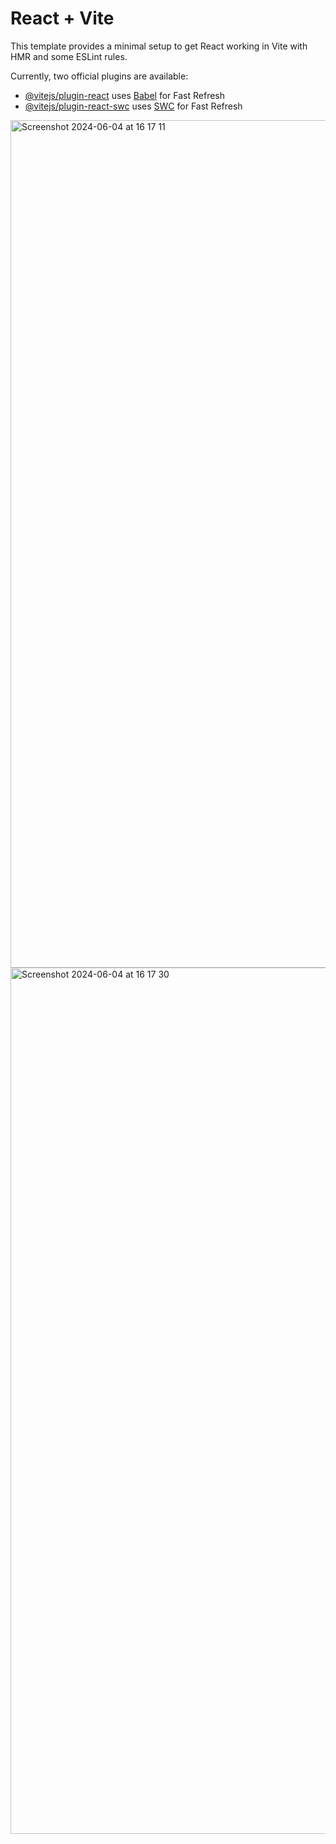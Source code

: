 # React + Vite

This template provides a minimal setup to get React working in Vite with HMR and some ESLint rules.

Currently, two official plugins are available:

- [@vitejs/plugin-react](https://github.com/vitejs/vite-plugin-react/blob/main/packages/plugin-react/README.md) uses [Babel](https://babeljs.io/) for Fast Refresh
- [@vitejs/plugin-react-swc](https://github.com/vitejs/vite-plugin-react-swc) uses [SWC](https://swc.rs/) for Fast Refresh

<div>
<img width="1356" alt="Screenshot 2024-06-04 at 16 17 11" src="https://github.com/flmm87/worldwise/assets/116169576/3aa8db1c-1c09-4c9a-9e05-c7c4f3fdb6bd">
<img width="1386" alt="Screenshot 2024-06-04 at 16 17 30" src="https://github.com/flmm87/worldwise/assets/116169576/f0ff34d9-46c7-4a8d-9a9f-7265290a0873">
</div>
